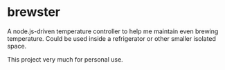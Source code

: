 # brewster
A node.js-driven temperature controller to help me maintain even brewing temperature.
Could be used inside a refrigerator or other smaller isolated space.

This project very much for personal use.
